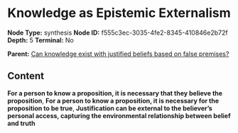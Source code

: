 # Knowledge as Epistemic Externalism

**Node Type:** synthesis
**Node ID:** f555c3ec-3035-4fe2-8345-410846e2b72f
**Depth:** 5
**Terminal:** No

**Parent:** [Can knowledge exist with justified beliefs based on false premises?](can-knowledge-exist-with-justified-beliefs-based-on-false-premises-antithesis-c9e7f15a-9c3d-4abb-8053-b51d01c7323f.md)

## Content

**For a person to know a proposition, it is necessary that they believe the proposition**, **For a person to know a proposition, it is necessary for the proposition to be true**, **Justification can be external to the believer’s personal access, capturing the environmental relationship between belief and truth**
